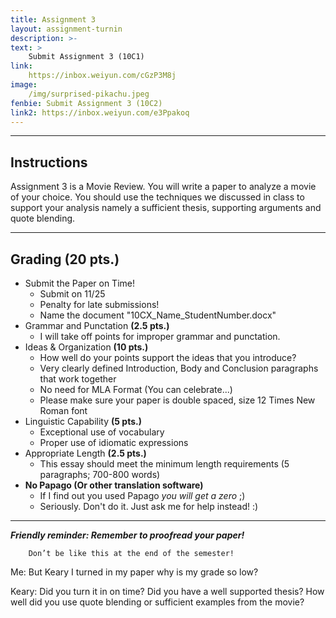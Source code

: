 ```yaml
---
title: Assignment 3
layout: assignment-turnin
description: >-
text: >
    Submit Assignment 3 (10C1)
link: 
    https://inbox.weiyun.com/cGzP3M8j
image: 
    /img/surprised-pikachu.jpeg
fenbie: Submit Assignment 3 (10C2)
link2: https://inbox.weiyun.com/e3Ppakoq
---
```

---
## Instructions
Assignment 3 is a Movie Review. You will write a paper to analyze a movie of your choice. You should use the techniques we discussed in class to support your analysis namely a sufficient thesis, supporting arguments and quote blending.

---
## Grading (20 pts.)
- Submit the Paper on Time!
    - Submit on 11/25
    - Penalty for late submissions!
    - Name the document "10CX_Name_StudentNumber.docx" 
- Grammar and Punctation **(2.5 pts.)**
    - I will take off points for improper grammar and punctation.
- Ideas & Organization **(10 pts.)**
    - How well do your points support the ideas that you introduce? 
    - Very clearly defined Introduction, Body and Conclusion paragraphs that work together
    - No need for MLA Format (You can celebrate...)
    - Please make sure your paper is double spaced, size 12 Times New Roman font
- Linguistic Capability **(5 pts.)**
    - Exceptional use of vocabulary
    - Proper use of idiomatic expressions
- Appropriate Length **(2.5 pts.)**
    - This essay should meet the minimum length requirements (5 paragraphs; 700-800 words)
- **No Papago (Or other translation software)** 
    - If I find out you used Papago *you will get a zero* ;)
    - Seriously. Don't do it. Just ask me for help instead! :)
---

***Friendly reminder: Remember to proofread your paper!***

        Don’t be like this at the end of the semester!

Me: But Keary I turned in my paper why is my grade so low?

Keary: Did you turn it in on time? Did you have a well supported thesis? How well did you use quote blending or sufficient examples from the movie?

